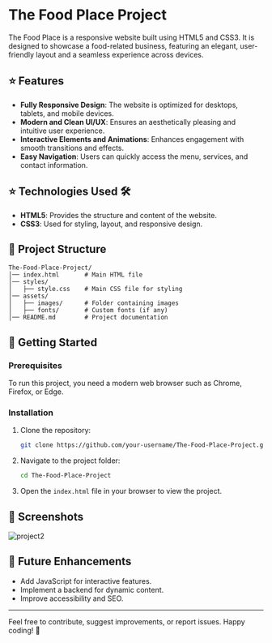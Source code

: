 # The Food Place Project

The Food Place is a responsive website built using HTML5 and CSS3. It is designed to showcase a food-related business, featuring an elegant, user-friendly layout and a seamless experience across devices.

## ⭐ Features
- **Fully Responsive Design**: The website is optimized for desktops, tablets, and mobile devices.
- **Modern and Clean UI/UX**: Ensures an aesthetically pleasing and intuitive user experience.
- **Interactive Elements and Animations**: Enhances engagement with smooth transitions and effects.
- **Easy Navigation**: Users can quickly access the menu, services, and contact information.

## ⭐ Technologies Used 🛠️
- **HTML5**: Provides the structure and content of the website.
- **CSS3**: Used for styling, layout, and responsive design.

## 📂 Project Structure
```
The-Food-Place-Project/
│── index.html       # Main HTML file
│── styles/
│   ├── style.css    # Main CSS file for styling
│── assets/
│   ├── images/      # Folder containing images
│   ├── fonts/       # Custom fonts (if any)
│── README.md        # Project documentation
```

## 🚀 Getting Started
### Prerequisites
To run this project, you need a modern web browser such as Chrome, Firefox, or Edge.

### Installation
1. Clone the repository:
   ```bash
   git clone https://github.com/your-username/The-Food-Place-Project.git
   ```
2. Navigate to the project folder:
   ```bash
   cd The-Food-Place-Project
   ```
3. Open the `index.html` file in your browser to view the project.

## 📸 Screenshots
![project2](https://github.com/user-attachments/assets/e6b5ffaa-35f4-4f6f-9d2b-8add120e9e3d)


## 🎯 Future Enhancements
- Add JavaScript for interactive features.
- Implement a backend for dynamic content.
- Improve accessibility and SEO.


---
Feel free to contribute, suggest improvements, or report issues. Happy coding! 🚀

